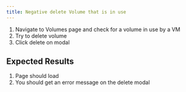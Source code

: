 ```yaml
---
title: Negative delete Volume that is in use
---
```

1. Navigate to Volumes page and check for a volume in use by a VM
1. Try to delete volume
1. Click delete on modal

## Expected Results
1. Page should load
1. You should get an error message on the delete modal